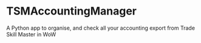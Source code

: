 # TSMAccountingManager
A Python app to organise, and check all your accounting export from Trade Skill Master in WoW
